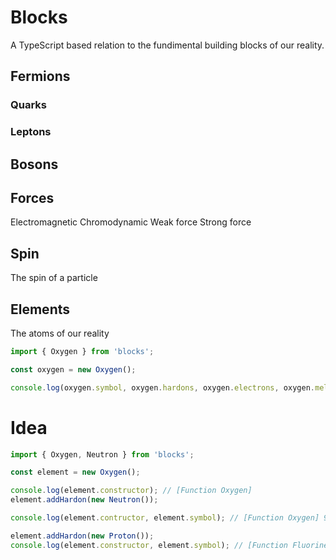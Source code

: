 # Blocks

A TypeScript based relation to the fundimental building blocks of our reality.


## Fermions

### Quarks

### Leptons

## Bosons

## Forces 

Electromagnetic
Chromodynamic
Weak force
Strong force

## Spin

The spin of a particle

## Elements 

The atoms of our reality

```ts
import { Oxygen } from 'blocks';

const oxygen = new Oxygen();

console.log(oxygen.symbol, oxygen.hardons, oxygen.electrons, oxygen.meltingPoint, oxygen.boilingPoint)

```


# Idea

```ts
import { Oxygen, Neutron } from 'blocks';

const element = new Oxygen();

console.log(element.constructor); // [Function Oxygen]
element.addHardon(new Neutron());

console.log(element.contructor, element.symbol); // [Function Oxygen] 9O

element.addHardon(new Proton());
console.log(element.constructor, element.symbol); // [Function Fluorine] F

```
